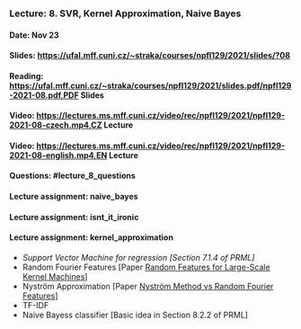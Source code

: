 ### Lecture: 8. SVR, Kernel Approximation, Naive Bayes
#### Date: Nov 23
#### Slides: https://ufal.mff.cuni.cz/~straka/courses/npfl129/2021/slides/?08
#### Reading: https://ufal.mff.cuni.cz/~straka/courses/npfl129/2021/slides.pdf/npfl129-2021-08.pdf,PDF Slides
#### Video: https://lectures.ms.mff.cuni.cz/video/rec/npfl129/2021/npfl129-2021-08-czech.mp4,CZ Lecture
#### Video: https://lectures.ms.mff.cuni.cz/video/rec/npfl129/2021/npfl129-2021-08-english.mp4,EN Lecture
#### Questions: #lecture_8_questions
#### Lecture assignment: naive_bayes
#### Lecture assignment: isnt_it_ironic
#### Lecture assignment: kernel_approximation

- _Support Vector Machine for regression [Section 7.1.4 of PRML]_
- Random Fourier Features [Paper [Random Features for Large-Scale Kernel Machines](https://proceedings.neurips.cc/paper/2007/file/013a006f03dbc5392effeb8f18fda755-Paper.pdf)]
- Nyström Approximation [Paper [Nyström Method vs Random Fourier Features](https://papers.nips.cc/paper/2012/file/621bf66ddb7c962aa0d22ac97d69b793-Paper.pdf)]
- TF-IDF
- Naive Bayess classifier [Basic idea in Section 8.2.2 of PRML]
